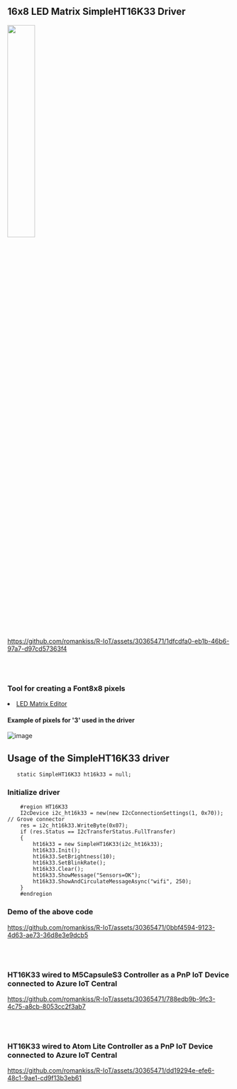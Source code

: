 
<h2>16x8 LED Matrix SimpleHT16K33 Driver</h2>

 <img  width="35%" src="https://github.com/romankiss/R-IoT/assets/30365471/bd4ec62f-9547-4d50-8851-4d251419afa4">

 
https://github.com/romankiss/R-IoT/assets/30365471/1dfcdfa0-eb1b-46b6-97a7-d97cd57363f4



<br></br>

<h3>Tool for creating a Font8x8 pixels</h3>

<li><a href="https://xantorohara.github.io/led-matrix-editor/#0000000000a000e0">LED Matrix Editor</a></li>

<h4>Example of pixels for '3' used in the driver</h4>

![image](https://github.com/romankiss/R-IoT/assets/30365471/2bd01149-aafe-4552-b894-1e6a46684bb2)






<h2>Usage of the SimpleHT16K33 driver</h2>

       static SimpleHT16K33 ht16k33 = null;

<h3>Initialize driver</h3>

        #region HT16K33  
        I2cDevice i2c_ht16k33 = new(new I2cConnectionSettings(1, 0x70)); // Grove connector
        res = i2c_ht16k33.WriteByte(0x07);
        if (res.Status == I2cTransferStatus.FullTransfer)
        {
            ht16k33 = new SimpleHT16K33(i2c_ht16k33);
            ht16k33.Init();
            ht16k33.SetBrightness(10);
            ht16k33.SetBlinkRate();
            ht16k33.Clear();
            ht16k33.ShowMessage("Sensors=OK");
            ht16k33.ShowAndCirculateMessageAsync("wifi", 250);
        }          
        #endregion



<h3>Demo of the above code</h3>
        

https://github.com/romankiss/R-IoT/assets/30365471/0bbf4594-9123-4d63-ae73-36d8e3e9dcb5


<br></br>
<h3>HT16K33 wired to M5CapsuleS3 Controller as a PnP IoT Device connected to Azure IoT Central</h3>

 https://github.com/romankiss/R-IoT/assets/30365471/788edb9b-9fc3-4c75-a8cb-8053cc2f3ab7 

<br></br>
<h3>HT16K33 wired to Atom Lite Controller as a PnP IoT Device connected to Azure IoT Central</h3>


https://github.com/romankiss/R-IoT/assets/30365471/dd19294e-efe6-48c1-9ae1-cd9f13b3eb61




